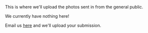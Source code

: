 This is where we'll upload the photos sent in from the general public.

We currently have nothing here!

Email us [here]("mailto:michiganroadrepair@gmail.com") and we'll upload your submission.